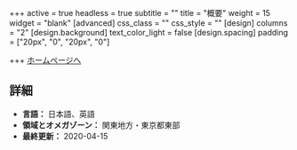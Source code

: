 +++
active = true
headless = true
subtitle = ""
title = "概要"
weight = 15
widget = "blank"
[advanced]
css_class = ""
css_style = ""
[design]
columns = "2"
[design.background]
text_color_light = false
[design.spacing]
padding = ["20px", "0", "20px", "0"]

+++
[ホームページへ](http://ywamjpoffice.blogspot.com)

## 詳細

* **言語：** 日本語、英語
* **領域とオメガゾーン：** 関東地方・東京都東部
* **最終更新：** 2020-04-15